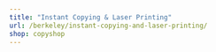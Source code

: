 ```yaml
---
title: "Instant Copying & Laser Printing"
url: /berkeley/instant-copying-and-laser-printing/
shop: copyshop
---
```

